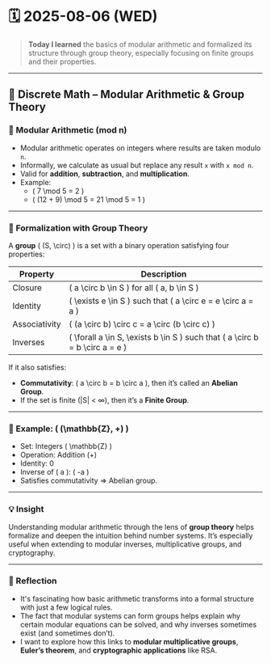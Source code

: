 # 🗓️ 2025-08-06 (WED)

> **Today I learned** the basics of modular arithmetic and formalized its structure through group theory, especially focusing on finite groups and their properties.

---

## 📘 Discrete Math – Modular Arithmetic & Group Theory

### 🔹 Modular Arithmetic (mod n)

- Modular arithmetic operates on integers where results are taken modulo `n`.
- Informally, we calculate as usual but replace any result `x` with `x mod n`.
- Valid for **addition**, **subtraction**, and **multiplication**.
- Example:  
  - \( 7 \mod 5 = 2 \)  
  - \( (12 + 9) \mod 5 = 21 \mod 5 = 1 \)

---

### 🔹 Formalization with Group Theory

A **group** \( (S, \circ) \) is a set with a binary operation satisfying four properties:

| Property     | Description                                                                 |
|--------------|-----------------------------------------------------------------------------|
| Closure      | \( a \circ b \in S \) for all \( a, b \in S \)                              |
| Identity     | \( \exists e \in S \) such that \( a \circ e = e \circ a = a \)             |
| Associativity| \( (a \circ b) \circ c = a \circ (b \circ c) \)                             |
| Inverses     | \( \forall a \in S, \exists b \in S \) such that \( a \circ b = b \circ a = e \) |

If it also satisfies:

- **Commutativity**: \( a \circ b = b \circ a \), then it’s called an **Abelian Group**.
- If the set is finite (|S| < ∞), then it’s a **Finite Group**.

---

### 🔹 Example: \( (\mathbb{Z}, +) \)

- Set: Integers \( \mathbb{Z} \)
- Operation: Addition (+)
- Identity: 0
- Inverse of \( a \): \( -a \)
- Satisfies commutativity ⇒ Abelian group.

---

### 💡 Insight

Understanding modular arithmetic through the lens of **group theory** helps formalize and deepen the intuition behind number systems. It’s especially useful when extending to modular inverses, multiplicative groups, and cryptography.

---

### 🧠 Reflection

- It's fascinating how basic arithmetic transforms into a formal structure with just a few logical rules.
- The fact that modular systems can form groups helps explain why certain modular equations can be solved, and why inverses sometimes exist (and sometimes don’t).
- I want to explore how this links to **modular multiplicative groups**, **Euler’s theorem**, and **cryptographic applications** like RSA.

